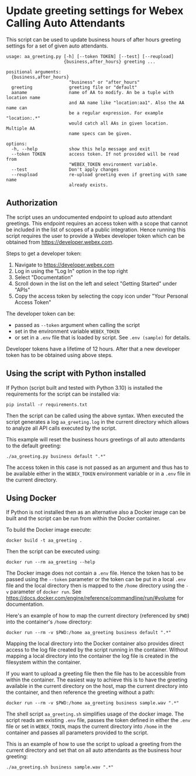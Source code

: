 # Update greeting settings for Webex Calling Auto Attendants

This script can be used to update business hours of after hours greeting settings for a set of given auto attendants.
    
    usage: aa_greeting.py [-h] [--token TOKEN] [--test] [--reupload]
                          {business,after_hours} greeting ...
    
    positional arguments:
      {business,after_hours}
                            "business" or "after_hours"
      greeting              greeting file or "default"
      aaname                name of AA to modify. An be a tuple with location name
                            and AA name like "location:aa1". Also the AA name can
                            be a regular expression. For example "location:.*"
                            would catch all AAs in given location. Multiple AA
                            name specs can be given.
    
    options:
      -h, --help            show this help message and exit
      --token TOKEN         access token. If not provided will be read from
                            "WEBEX_TOKEN environment variable.
      --test                Don't apply changes
      --reupload            re-upload greeting even if greeting with same name
                            already exists.

## Authorization

The script uses an undocumented endpoint to upload auto attendant greetings. This endpoint requires an access token 
with a scope that cannot be included in the list of scopes of a public integration. Hence running this script 
requires the user to provide a Webex developer token which can be obtained from https://developer.webex.com.

Steps to get a developer token:

1) Navigate to https://developer.webex.com
2) Log in using the "Log In" option in the top right
3) Select "Documentation"
4) Scroll down in the list on the left and select "Getting Started" under "APIs"
5) Copy the access token by selecting the copy icon under "Your Personal Access Token"

The developer token can be:

* passed as `--token` argument when calling the script
* set in the environment variable `WEBEX_TOKEN`
* or set in a `.env` file that is loaded by script. See  `.env (sample)` for details.

Developer tokens have a lifetime of 12 hours. After that a new developer token has to be obtained using above steps.

## Using the script with Python installed

If Python (script built and tested with Python 3.10) is installed the requirements for the script can be installed 
via: 

    pip install -r requirements.txt

Then the script can be called using the above syntax. When executed the script generates a log `aa_greeting.log` 
in the current directory which allows to analyze all API calls executed by the script.

This example will reset the business hours greetings of all auto attendants to the default greeting:

    ./aa_greeting.py business default ".*"

The access token in this case is not passed as an argument and thus has to be available either in the `WEBEX_TOKEN` 
environment variable or in a `.env` file in the current directory.

## Using Docker 

If Python is not installed then as an alternative also a Docker image can be built and the script can be run from 
within the Docker container.

To build the Docker image execute: 

    docker build -t aa_greeting .

Then the script can be executed using: 

    docker run --rm aa_greeting --help

The Docker image does not contain a `.env` file. Hence the token has to be passed using the `--token` parameter or 
the token can be put in a local `.env` file and the local directory then is mapped to the `/home` directory using 
the `-v` parameter of `docker run`. See https://docs.docker.com/engine/reference/commandline/run/#volume for 
documentation.

Here's an example of how to map the current directory (referenced by `$PWD`) into the container's `/home` directory: 
    
    docker run --rm -v $PWD:/home aa_greeting business default ".*"

Mapping the local directory into the Docker container also provides direct access to the log file created by the 
script 
running in the container. Without mapping a local directory into the container the log file is created in the 
filesystem within the container.

If you want to upload a greeting file then the file has to be accessible from within the container. The easiest way 
to achieve this is to have the greeting available in the current directory on the host, map the current directory 
into the container, and then reference the greeting without a path:

    docker run --rm -v $PWD:/home aa_greeting business sample.wav ".*"

The shell script `aa_greeting.sh` simplifies usage of the docker image. The script reads am existing `.env` file, 
passes the token defined in either the `.env` file or set in `WEBEX_TOKEN`, maps the current directory into `/home` 
in the container and passes all parameters provided to the script.

This is an example of how to use the script to upload a greeting from the current directory and set that on all auto 
attendants as the business hour greeting:

    ./aa_greeting.sh business sample.wav ".*"
